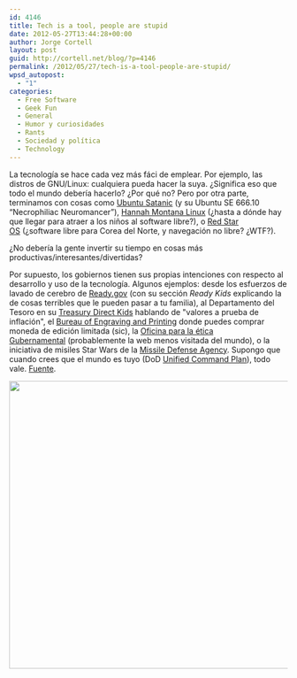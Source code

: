 ```yaml
---
id: 4146
title: Tech is a tool, people are stupid
date: 2012-05-27T13:44:28+00:00
author: Jorge Cortell
layout: post
guid: http://cortell.net/blog/?p=4146
permalink: /2012/05/27/tech-is-a-tool-people-are-stupid/
wpsd_autopost:
  - "1"
categories:
  - Free Software
  - Geek Fun
  - General
  - Humor y curiosidades
  - Rants
  - Sociedad y polí­tica
  - Technology
---
```

La tecnología se hace cada vez más fáci de emplear. Por ejemplo, las distros de GNU/Linux: cualquiera pueda hacer la suya. ¿Significa eso que todo el mundo debería hacerlo? ¿Por qué no? Pero por otra parte, terminamos con cosas como <a title="http://ubuntusatanic.org/" href="http://ubuntusatanic.org/" target="_blank">Ubuntu Satanic</a> (y su Ubuntu SE 666.10 “Necrophiliac Neuromancer”), <a title="http://hannahmontana.sourceforge.net/index.html" href="http://hannahmontana.sourceforge.net/index.html" target="_blank">Hannah Montana Linux</a> (¿hasta a dónde hay que llegar para atraer a los niños al software libre?), o <a title="http://en.wikipedia.org/wiki/Red_Star_OS" href="http://en.wikipedia.org/wiki/Red_Star_OS" target="_blank">Red Star OS</a> (¿software libre para Corea del Norte, y navegación no libre? ¿WTF?).

¿No debería la gente invertir su tiempo en cosas más productivas/interesantes/divertidas?

Por supuesto, los gobiernos tienen sus propias intenciones con respecto al desarrollo y uso de la tecnología. Algunos ejemplos: desde los esfuerzos de lavado de cerebro de <a title="http://www.ready.gov/" href="http://www.ready.gov/" target="_blank">Ready.gov</a> (con su sección _Ready Kids_ explicando la de cosas terribles que le pueden pasar a tu familia), al Departamento del Tesoro en su <a title="http://www.treasurydirect.gov/kids/kids.htm" href="http://www.treasurydirect.gov/kids/kids.htm" target="_blank">Treasury Direct Kids</a> hablando de "valores a prueba de inflación", el <a title="http://www.bep.treas.gov/home.html" href="http://www.bep.treas.gov/home.html" target="_blank">Bureau of Engraving and Printing</a> donde puedes comprar moneda de edición limitada (sic), la <a title="http://www.usoge.gov/" href="http://www.usoge.gov/" target="_blank">Oficina para la ética Gubernamental</a> (probablemente la web menos visitada del mundo), o la iniciativa de misiles Star Wars de la <a title="http://www.mda.mil/" href="http://www.mda.mil/" target="_blank">Missile Defense Agency</a>. Supongo que cuando crees que el mundo es tuyo (DoD <a title="http://www.defense.gov/home/features/2009/0109_unifiedcommand/" href="http://www.defense.gov/home/features/2009/0109_unifiedcommand/" target="_blank">Unified Command Plan</a>), todo vale. <a title="http://www.makeuseof.com" href="http://www.makeuseof.com" target="_blank">Fuente</a>.

<img class="aligncenter" title="DoD UCM" src="http://main.makeuseoflimited.netdna-cdn.com/wp-content/uploads/2011/09/govsites11.png?323f2c" alt="" width="548" height="520" />